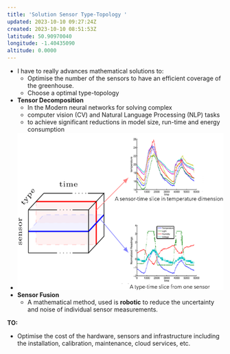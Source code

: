 ```yaml
---
title: 'Solution Sensor Type-Topology '
updated: 2023-10-10 09:27:24Z
created: 2023-10-10 08:51:53Z
latitude: 50.90970040
longitude: -1.40435090
altitude: 0.0000
---
```


- I have to really advances mathematical solutions to:
    - Optimise the number of the sensors to have an efficient coverage of the greenhouse.
    - Choose a optimal type-topology
- **Tensor Decomposition**
    - In the Modern neural networks for solving complex
    - computer vision (CV) and Natural Language Processing (NLP) tasks
    - to achieve significant reductions in model size, run-time and energy consumption
- <img src="../../_resources/b27698cb392402ab420ab190b8d351d3-4.png" alt="b27698cb392402ab420ab190b8d351d3.png" width="516" height="366" class="jop-noMdConv">
- **Sensor Fusion**
    - A mathematical method, used is **robotic** to reduce the uncertainty and noise of individual sensor measurements.

**TO:**

- Optimise the cost of the hardware, sensors and infrastructure including the installation, calibration, maintenance, cloud services, etc.
